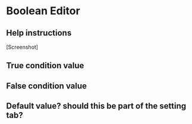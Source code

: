 # Boolean Editor

## Help instructions
[Screenshot]

## True condition value
## False condition value

## Default value? should this be part of the setting tab?

